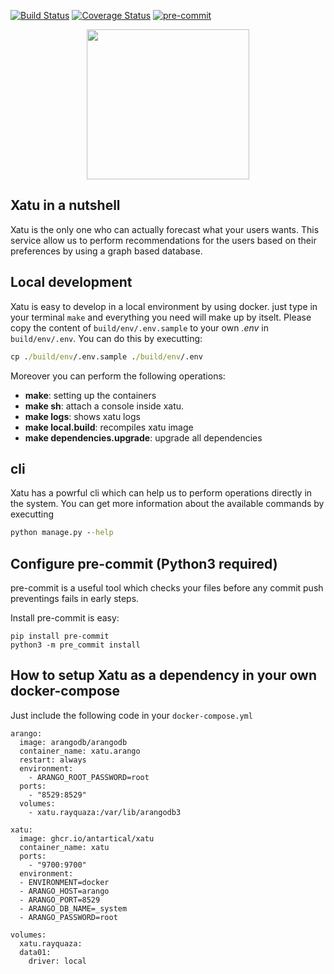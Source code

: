 [![Build Status](https://travis-ci.com/Antartical/xatu.svg?branch=main)](https://travis-ci.com/Antartical/xatu)
[![Coverage Status](https://coveralls.io/repos/github/Antartical/xatu/badge.svg?branch=master)](https://coveralls.io/github/Antartical/xatu?branch=master)
[![pre-commit](https://img.shields.io/badge/pre--commit-enabled-brightgreen?logo=pre-commit&logoColor=white)](https://github.com/pre-commit/pre-commit)

<p align="center">
  <img width="260" height="240" src="https://i.imgur.com/xqlXzKf.png">
</p>

## Xatu in a nutshell

Xatu is the only one who can actually forecast what your users wants. This service allow us
to perform recommendations for the users based on their preferences by using a graph based database.

## Local development

Xatu is easy to develop in a local environment by using docker. just type in your terminal `make`
and everything you need will make up by itselt. Please copy the content of `build/env/.env.sample` to
your own _.env_ in `build/env/.env`. You can do this by executting:

```cmd
cp ./build/env/.env.sample ./build/env/.env
```

Moreover you can perform the following operations:

- **make**: setting up the containers
- **make sh**: attach a console inside xatu.
- **make logs**: shows xatu logs
- **make local.build**: recompiles xatu image
- **make dependencies.upgrade**: upgrade all dependencies
  
## cli

Xatu has a powrful cli which can help us to perform operations directly in the system. You can get more information
about the available commands by executting
```cmd
python manage.py --help
```

## Configure pre-commit (Python3 required)

pre-commit is a useful tool which checks your files before any commit push preventings fails in early steps.

Install pre-commit is easy:

```
pip install pre-commit
python3 -m pre_commit install
```


## How to setup Xatu as a dependency in your own docker-compose

Just include the following code in your `docker-compose.yml`

```docker
arango:
  image: arangodb/arangodb
  container_name: xatu.arango
  restart: always
  environment:
    - ARANGO_ROOT_PASSWORD=root
  ports:
    - "8529:8529"
  volumes:
    - xatu.rayquaza:/var/lib/arangodb3

xatu:
  image: ghcr.io/antartical/xatu
  container_name: xatu
  ports:
    - "9700:9700"
  environment:
  - ENVIRONMENT=docker
  - ARANGO_HOST=arango
  - ARANGO_PORT=8529
  - ARANGO_DB_NAME=_system
  - ARANGO_PASSWORD=root

volumes:
  xatu.rayquaza:
  data01:
    driver: local

```

